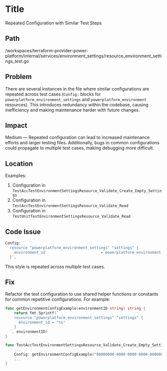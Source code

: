 # Title

Repeated Configuration with Similar Test Steps

## Path

/workspaces/terraform-provider-power-platform/internal/services/environment_settings/resource_environment_settings_test.go

## Problem

There are several instances in the file where similar configurations are repeated across test cases (`Config:` blocks for `powerplatform_environment_settings` and `powerplatform_environment` resources). This introduces redundancy within the codebase, causing inefficiency and making maintenance harder with future changes.

## Impact

Medium — Repeated configuration can lead to increased maintenance efforts and larger testing files. Additionally, bugs in common configurations could propagate to multiple test cases, making debugging more difficult.

## Location

Examples:
1. Configuration in `TestAccTestEnvironmentSettingsResource_Validate_Create_Empty_Settings`
2. Configuration in `TestAccTestEnvironmentSettingsResource_Validate_Read`
3. Configuration in `TestUnitTestEnvironmentSettingsResource_Validate_Read`

## Code Issue

```go
Config: `
  resource "powerplatform_environment_settings" "settings" {
    environment_id                         = powerplatform_environment.example_environment_settings.id
  }`,
```

This style is repeated across multiple test cases.

## Fix

Refactor the test configuration to use shared helper functions or constants for common repetitive configurations. For example:

```go
func getEnvironmentConfigExample(environmentID string) string {
	return fmt.Sprintf(`
    resource "powerplatform_environment_settings" "settings" {
      environment_id = "%s"
    }
  `, environmentID)
}

func TestAccTestEnvironmentSettingsResource_Validate_Create_Empty_Settings(t *testing.T) {
    ...
    Config: getEnvironmentConfigExample("00000000-0000-0000-0000-000000000001"),
    ...
}
```
